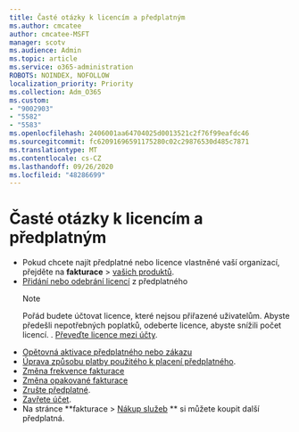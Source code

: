 ```yaml
---
title: Časté otázky k licencím a předplatným
ms.author: cmcatee
author: cmcatee-MSFT
manager: scotv
ms.audience: Admin
ms.topic: article
ms.service: o365-administration
ROBOTS: NOINDEX, NOFOLLOW
localization_priority: Priority
ms.collection: Adm_O365
ms.custom:
- "9002903"
- "5582"
- "5583"
ms.openlocfilehash: 2406001aa64704025d0013521c2f76f99eafdc46
ms.sourcegitcommit: fc62091696591175280c02c29876530d485c7871
ms.translationtype: MT
ms.contentlocale: cs-CZ
ms.lasthandoff: 09/26/2020
ms.locfileid: "48286699"
---
```

# <a name="license-or-subscription-faq"></a>Časté otázky k licencím a předplatným

- Pokud chcete najít předplatné nebo licence vlastněné vaší organizací, přejděte na **fakturace**  >  [vašich produktů](https://go.microsoft.com/fwlink/p/?linkid=842054).
- [Přidání nebo odebrání licencí](https://docs.microsoft.com/alchemyinsights/how-to-add-or-reduce-licenses) z předplatného
    > [!NOTE]
    > Pořád budete účtovat licence, které nejsou přiřazené uživatelům. Abyste předešli nepotřebných poplatků, odeberte licence, abyste snížili počet licencí.
. [Převeďte licence mezi účty](https://docs.microsoft.com/alchemyinsights/transfer-licenses-between-tenants).
- [Opětovná aktivace předplatného nebo zákazu](https://go.microsoft.com/fwlink/p/?linkid=2117519)
- [Úprava způsobu platby použitého k placení předplatného](https://go.microsoft.com/fwlink/p/?linkid=2117167).
- [Změna frekvence fakturace](https://go.microsoft.com/fwlink/p/?linkid=2119112)
- [Změna opakované fakturace](https://go.microsoft.com/fwlink/p/?linkid=2119216)
- [Zrušte předplatné](https://go.microsoft.com/fwlink/p/?linkid=2119113).
- [Zavřete účet](https://docs.microsoft.com/alchemyinsights/how-to-close-your-account).
- Na stránce **fakturace > [Nákup služeb](https://go.microsoft.com/fwlink/p/?linkid=868433) ** si můžete koupit další předplatná.